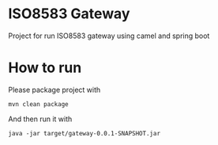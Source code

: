 # ISO8583 Gateway
Project for run ISO8583 gateway using camel and spring boot

# How to run
Please package project with 

`mvn clean package`

And then run it with

`java -jar target/gateway-0.0.1-SNAPSHOT.jar`

